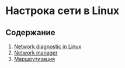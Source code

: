 # Настрока сети в Linux

## Содержание

1. [Network diagnostic in Linux](debug.md)
2. [Network manager](network_manager.md)
3. [Маршрутизация](route.md)


